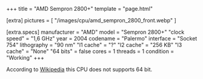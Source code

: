 +++
title     = "AMD Sempron 2800+"
template  = "page.html"

[extra]
pictures  = [ "/images/cpu/amd_sempron_2800_front.webp" ]

  [extra.specs]
  manufacturer  = "AMD"
  model         = "Sempron 2800+"
  "clock speed" = "1,6 GHz"
  year          = 2004
  codename      = "Palermo"
  interface     = "Socket 754"
  lithography   = "90 nm"
  "l1 cache"    = "?"
  "l2 cache"    = "256 KB"
  "l3 cache"    = "None"
  "64 bits"     = false
  cores         = 1
  threads       = 1
  condition     = "Working"
+++

According to <a href="https://en.wikipedia.org/wiki/List_of_AMD_Sempron_processors#%22Palermo%22_(Socket_754,_D0,_E3_&_E6,_90_nm)">Wikipedia</a> this CPU does not supports 64 bit.